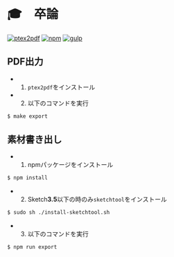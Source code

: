 # 🎓　卒論

[![ptex2pdf](https://img.shields.io/badge/ptex2pdf-0.9-orange.svg)](https://texwiki.texjp.org/?ptex2pdf)
[![npm](https://img.shields.io/badge/npm-4.0.5-orange.svg)](https://www.npmjs.com)
[![gulp](https://img.shields.io/badge/gulp-3.9.1-orange.svg)](http://gulpjs.com/)

## PDF出力
- 1. ``ptex2pdf``をインストール

- 2. 以下のコマンドを実行
```sh
$ make export
```

## 素材書き出し
- 1. npmパッケージをインストール
```sh
$ npm install
```

- 2. Sketch**3.5**以下の時のみ``sketchtool``をインストール
```sh
$ sudo sh ./install-sketchtool.sh
```


- 3. 以下のコマンドを実行
```sh
$ npm run export
```
